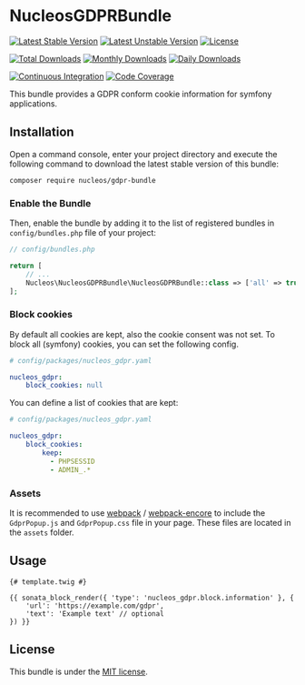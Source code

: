 NucleosGDPRBundle
=================
[![Latest Stable Version](https://poser.pugx.org/nucleos/gdpr-bundle/v/stable)](https://packagist.org/packages/nucleos/gdpr-bundle)
[![Latest Unstable Version](https://poser.pugx.org/nucleos/gdpr-bundle/v/unstable)](https://packagist.org/packages/nucleos/gdpr-bundle)
[![License](https://poser.pugx.org/nucleos/gdpr-bundle/license)](https://packagist.org/packages/nucleos/gdpr-bundle)

[![Total Downloads](https://poser.pugx.org/nucleos/gdpr-bundle/downloads)](https://packagist.org/packages/nucleos/gdpr-bundle)
[![Monthly Downloads](https://poser.pugx.org/nucleos/gdpr-bundle/d/monthly)](https://packagist.org/packages/nucleos/gdpr-bundle)
[![Daily Downloads](https://poser.pugx.org/nucleos/gdpr-bundle/d/daily)](https://packagist.org/packages/nucleos/gdpr-bundle)

[![Continuous Integration](https://github.com/nucleos/NucleosGDPRBundle/workflows/Continuous%20Integration/badge.svg)](https://github.com/nucleos/NucleosGDPRBundle/actions)
[![Code Coverage](https://codecov.io/gh/nucleos/NucleosGDPRBundle/branch/main/graph/badge.svg)](https://codecov.io/gh/nucleos/NucleosGDPRBundle)

This bundle provides a GDPR conform cookie information for symfony applications.

## Installation

Open a command console, enter your project directory and execute the following command to download the latest stable version of this bundle:

```
composer require nucleos/gdpr-bundle
```

### Enable the Bundle

Then, enable the bundle by adding it to the list of registered bundles in `config/bundles.php` file of your project:

```php
// config/bundles.php

return [
    // ...
    Nucleos\NucleosGDPRBundle\NucleosGDPRBundle::class => ['all' => true],
];
```

### Block cookies

By default all cookies are kept, also the cookie consent was not set.
To block all (symfony) cookies, you can set the following config.

```yaml
# config/packages/nucleos_gdpr.yaml

nucleos_gdpr:
    block_cookies: null
```

You can define a list of cookies that are kept:

```yaml
# config/packages/nucleos_gdpr.yaml

nucleos_gdpr:
    block_cookies:
        keep:
          - PHPSESSID
          - ADMIN_.*
```

### Assets

It is recommended to use [webpack](https://webpack.js.org/) / [webpack-encore](https://github.com/symfony/webpack-encore)
to include the `GdprPopup.js` and `GdprPopup.css` file in your page. These files are located in the `assets` folder.

## Usage

```twig
{# template.twig #}

{{ sonata_block_render({ 'type': 'nucleos_gdpr.block.information' }, {
    'url': 'https://example.com/gdpr',
    'text': 'Example text' // optional
}) }}
```

## License

This bundle is under the [MIT license](LICENSE.md).
